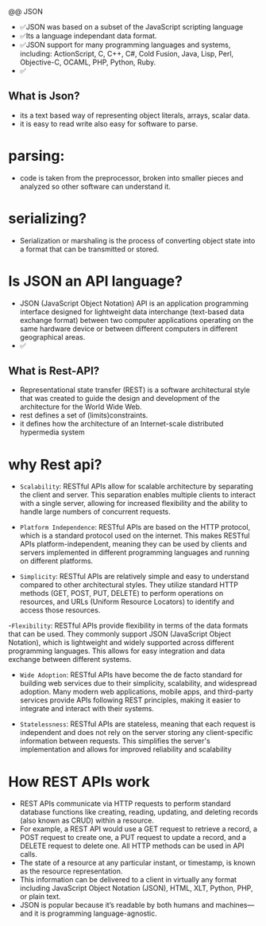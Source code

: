 @@ JSON

- ✅JSON was based on a subset of the JavaScript scripting language
- ✅Its a language independant data format.
- ✅JSON support for many programming languages and systems, including: ActionScript, C, C++, C#, Cold Fusion, Java, Lisp, Perl, Objective-C, OCAML, PHP, Python, Ruby.
- ✅

## What is Json?
- its a text based way of representing object literals, arrays, scalar data.
- it is easy to read write also easy for software to parse.



# parsing:
- code is taken from the preprocessor, broken into smaller pieces and analyzed so other software can understand it.

# serializing?
- Serialization or marshaling is the process of converting object state into a format that can be transmitted or stored.




# Is JSON an API language?
- JSON (JavaScript Object Notation) API is an application programming interface designed for lightweight data interchange (text-based data exchange format) 
between two computer applications operating on the same hardware device or between different computers in different geographical areas.
- ✅

## What is Rest-API?
- Representational state transfer (REST) is a software architectural style that was created to guide the design and development of the architecture for the World Wide Web. 
- rest defines a set of (limits)constraints. 
- it defines how the architecture of an Internet-scale distributed hypermedia system


# why Rest api?
- `Scalability`: RESTful APIs allow for scalable architecture by separating the client and server. This separation enables multiple clients to interact with a single server, allowing for increased flexibility and the ability to handle large numbers of concurrent requests.

- `Platform Independence`: RESTful APIs are based on the HTTP protocol, which is a standard protocol used on the internet. This makes RESTful APIs platform-independent, meaning they can be used by clients and servers implemented in different programming languages and running on different platforms.

- `Simplicity`: RESTful APIs are relatively simple and easy to understand compared to other architectural styles. They utilize standard HTTP methods (GET, POST, PUT, DELETE) to perform operations on resources, and URLs (Uniform Resource Locators) to identify and access those resources.

-`Flexibility`: RESTful APIs provide flexibility in terms of the data formats that can be used. They commonly support JSON (JavaScript Object Notation), which is lightweight and widely supported across different programming languages. This allows for easy integration and data exchange between different systems.

- `Wide Adoption`: RESTful APIs have become the de facto standard for building web services due to their simplicity, scalability, and widespread adoption. Many modern web applications, mobile apps, and third-party services provide APIs following REST principles, making it easier to integrate and interact with their systems.

- `Statelessness`: RESTful APIs are stateless, meaning that each request is independent and does not rely on the server storing any client-specific information between requests. This simplifies the server's implementation and allows for improved reliability and scalability






# How REST APIs work
- REST APIs communicate via HTTP requests to perform standard database functions like creating, reading, updating, and deleting records (also known as CRUD) within a resource.
- For example, a REST API would use a GET request to retrieve a record, a POST request to create one, a PUT request to update a record, and a DELETE request to delete one. All HTTP methods can be used in API calls. 
- The state of a resource at any particular instant, or timestamp, is known as the resource representation.
- This information can be delivered to a client in virtually any format including JavaScript Object Notation (JSON), HTML, XLT, Python, PHP, or plain text.
- JSON is popular because it’s readable by both humans and machines—and it is programming language-agnostic.





